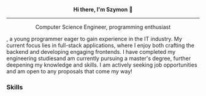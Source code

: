 <p align="center">
 <b>Hi there, I'm Szymon</b> 👋
</p>

---

<p align="center">
Computer Science Engineer, programming enthusiast
</p>

, a young programmer eager to gain experience in the IT industry. My current focus lies in full-stack applications, where I enjoy both crafting the backend and developing engaging frontends. I have completed my engineering studiesand am currently pursuing a master's degree, further deepening my knowledge and skills. I am actively seeking job opportunities and am open to any proposals that come my way!

### Skills


<!--
**Szymon017/szymon017** is a ✨ _special_ ✨ repository because its `README.md` (this file) appears on your GitHub profile.

Here are some ideas to get you started:

- 🔭 I’m currently working on ...
- 🌱 I’m currently learning ...
- 👯 I’m looking to collaborate on ...
- 🤔 I’m looking for help with ...
- 💬 Ask me about ...
- 📫 How to reach me: ...
- 😄 Pronouns: ...
- ⚡ Fun fact: ...
-->
